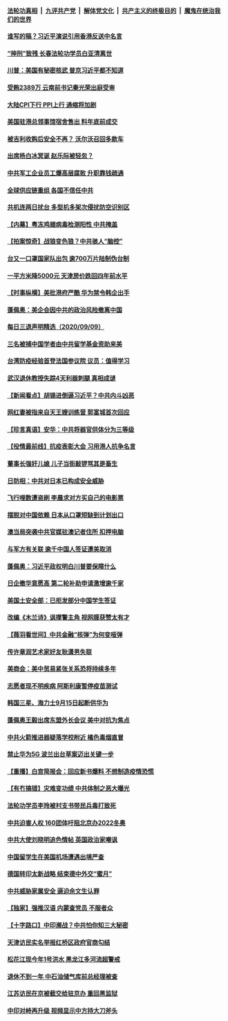 

####  [法轮功真相](../../../../basic/blob/master/README.md?t=09102302) &nbsp;|&nbsp; [九评共产党](../../../../9ping.md/blob/master/README.md?t=09102302) &nbsp;|&nbsp; [解体党文化](../../../../jtdwh.md/blob/master/README.md?t=09102302)  &nbsp;|&nbsp; [共产主义的终极目的](../../../../gczydzjmd.md/blob/master/README.md?t=09102302) &nbsp;|&nbsp; [魔鬼在统治我们的世界](../../../../mgztzwmdsj.md/blob/master/README.md?t=09102302) 

#### [谁写的稿？习近平演说引用香港反送中名言](../pages/nsc413/n12394566.md?t=09102302) 

#### [“抻刑”致残 长春法轮功学员白亚清离世](../pages/nsc413/n12391462.md?t=09102302) 

#### [川普：美国有秘密核武 普京习近平都不知道](../pages/nsc413/n12394255.md?t=09102302) 

#### [受贿2389万 云南前书记秦光荣出庭受审](../pages/nsc413/n12394089.md?t=09102302) 

#### [大陆CPI下行 PPI上行 通缩将加剧](../pages/nsc413/n12394043.md?t=09102302) 

#### [美国驻港总领事馆宿舍售出 料年底前成交](../pages/nsc413/n12393930.md?t=09102302) 

#### [被吉利收购后安全不再？ 沃尔沃召回多款车](../pages/nsc413/n12393438.md?t=09102302) 

#### [出席杨白冰冥诞 赵乐际被轻忽？](../pages/nsc413/n12393465.md?t=09102302) 

#### [中共军工企业员工爆高层腐败 升职靠钱疏通](../pages/nsc413/n12392458.md?t=09102302) 

#### [全球供应链重组 各国不信任中共](../pages/nsc413/n12393119.md?t=09102302) 

#### [共机连两日扰台 多型机多架次侵扰防空识别区](../pages/nsc413/n12393650.md?t=09102302) 

#### [【内幕】粤冻鸡翅病毒检测阳性 中共掩盖](../pages/nsc413/n12386612.md?t=09102302) 

#### [【拍案惊奇】战狼变色狼？中共骇人“脑控”](../pages/nsc413/n12393023.md?t=09102302) 

#### [台又一口罩国家队出包 逾700万片陆制伪台制](../pages/nsc413/n12393262.md?t=09102302) 

#### [一平方米降5000元 天津房价跌回四年前水平](../pages/nsc413/n12392847.md?t=09102302) 

#### [【时事纵横】美批港府严酷 华为禁令韩企出手](../pages/nsc413/n12392242.md?t=09102302) 


#### [蓬佩奥：美企会因中共的政治风险撤离中国](../pages/nsc413/n12393110.md?t=09102302) 

#### [每日三退声明精选（2020/09/09）](../pages/nsc413/n12393267.md?t=09102302) 

#### [三名被捕中国学者由中共留学基金资助来美](../pages/nsc413/n12392476.md?t=09102302) 

#### [台湾防疫经验首登法国参议院 议员：值得学习](../pages/nsc413/n12393049.md?t=09102302) 

#### [武汉退休教授失踪4天利器刺腿  真相成谜](../pages/nsc413/n12389970.md?t=09102302) 

#### [【新闻看点】胡锡进倒逼习近平？中共内斗凶恶](../pages/nsc413/n12392473.md?t=09102302) 

#### [网红妻被指来自天王嫂训练营 郭富城首次回应](../pages/nsc413/n12392623.md?t=09102302) 

#### [【珍言真语】安华：中共将器官供体分为三等级](../pages/nsc413/n12390272.md?t=09102302) 

#### [【役情最前线】抗疫表彰大会 习用港人抗争名言](../pages/nsc413/n12392396.md?t=09102302) 

#### [董事长强奸儿媳 儿子当街敲锣骂其是畜生](../pages/nsc413/n12392703.md?t=09102302) 

#### [日防相：中共对日本已构成安全威胁](../pages/nsc413/n12392657.md?t=09102302) 

#### [飞行哩数遭盗刷 李晨求对方买自己的电影票](../pages/nsc413/n12392385.md?t=09102302) 

#### [摆脱对中国依赖 日本从口罩短缺到计划出口](../pages/nsc413/n12392582.md?t=09102302) 

#### [澳当局突袭中共官媒驻澳记者住所 扣押电脑](../pages/nsc413/n12392526.md?t=09102302) 

#### [与军方有关联 逾千中国人签证遭美取消](../pages/nsc413/n12392625.md?t=09102302) 

#### [蓬佩奥：习近平政权明白川普要保障什么](../pages/nsc413/n12392497.md?t=09102302) 

#### [日企撤华意愿高 第二轮补助申请激增逾千家](../pages/nsc413/n12392241.md?t=09102302) 

#### [美国土安全部：已拒发部分中国学生签证](../pages/nsc413/n12392382.md?t=09102302) 

#### [改编《木兰诗》讽撑警主角 视网膜获赞太有才](../pages/nsc413/n12390081.md?t=09102302) 

#### [【薇羽看世间】中共金融“核弹”为何变哑弹](../pages/nsc413/n12392246.md?t=09102302) 

#### [传许章润艺术家好友耿潇男失联](../pages/nsc413/n12390363.md?t=09102302) 

#### [美商会：美中贸易紧张关系恐将持续多年](../pages/nsc413/n12392245.md?t=09102302) 

#### [志愿者现不明疾病 阿斯利康暂停疫苗测试](../pages/nsc413/n12391752.md?t=09102302) 

#### [韩国三星、海力士9月15日起断供华为](../pages/nsc413/n12391857.md?t=09102302) 

#### [蓬佩奥王毅出席东盟外长会议 美中对抗为焦点](../pages/nsc413/n12392071.md?t=09102302) 

#### [中共火箭推进器疑落学校附近 橘色毒烟直冒](../pages/nsc413/n12392163.md?t=09102302) 

#### [禁止华为5G 波兰出台草案迈出关键一步](../pages/nsc413/n12392083.md?t=09102302) 

#### [【重播】白宫简报会：回应新书爆料 不想制造疫情恐慌](../pages/nsc413/n12391923.md?t=09102302) 

#### [【有冇搞错】灾难变功绩 中共体制之恶大曝光](../pages/nsc413/n12391994.md?t=09102302) 

#### [法轮功学员李玲被村支书带民兵毒打致死](../pages/nsc413/n12391280.md?t=09102302) 

#### [中共迫害人权 160团体吁阻北京办2022冬奥](../pages/nsc413/n12391948.md?t=09102302) 

#### [中共大使刘晓明追色情帖 英国政治家嘲讽](../pages/nsc413/n12391877.md?t=09102302) 

#### [中国留学生在美国机场遭遇出境严查](../pages/nsc413/n12391726.md?t=09102302) 

#### [德国转印太新战略 结束德中外交“蜜月”](../pages/nsc413/n12391686.md?t=09102302) 

#### [中共威胁家属安全 逼迫余文生认罪](../pages/nsc413/n12391193.md?t=09102302) 

#### [【独家】强推汉语 内蒙查党员 不服者众](../pages/nsc413/n12388731.md?t=09102302) 

#### [【十字路口】中印濒战？中共怕你知三大秘密](../pages/nsc413/n12390136.md?t=09102302) 

#### [天津访民实名举报红桥区政府官商勾结](../pages/nsc413/n12391387.md?t=09102302) 

#### [松花江现今年1号洪水 黑龙江多河流超警戒](../pages/nsc413/n12391034.md?t=09102302) 

#### [退休不到一年 中石油储气库前总经理被查](../pages/nsc413/n12391373.md?t=09102302) 

#### [江苏访民在京被截交给驻京办 重回黑监狱](../pages/nsc413/n12391345.md?t=09102302) 

#### [中印对峙再升级 视频显示中方持大刀斧头](../pages/nsc413/n12391277.md?t=09102302) 


